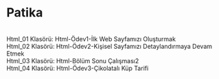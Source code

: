 # Patika
<br>
Html_01 Klasörü: Html-Ödev1-İlk Web Sayfamızı Oluşturmak
<br>
Html_02 Klasörü: Html-Ödev2-Kişisel Sayfamızı Detaylandırmaya Devam Etmek
<br>
Html_03 Klasörü: Html-Bölüm Sonu Çalışması2
<br>
Html_04 Klasörü: Html-Ödev3-Çikolatalı Küp Tarifi
